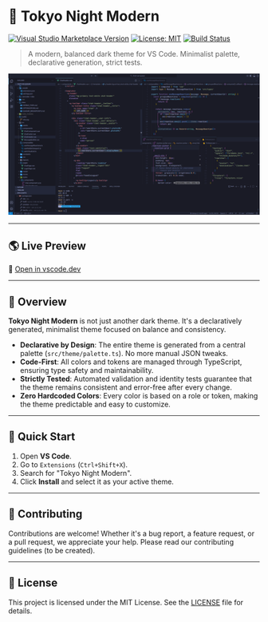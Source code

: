 # 🌆 Tokyo Night Modern

[![Visual Studio Marketplace Version](https://img.shields.io/visual-studio-marketplace/v/lod-inc.tokyo-night-modern?style=flat-square&label=Marketplace)](https://marketplace.visualstudio.com/items?itemName=lod-inc.tokyo-night-modern)
[![License: MIT](https://img.shields.io/badge/License-MIT-yellow.svg?style=flat-square)](https://opensource.org/licenses/MIT)
[![Build Status](https://img.shields.io/github/actions/workflow/status/darqus/tokyo-night-modern-vscode-theme/release.yml?branch=main&style=flat-square)](https://github.com/darqus/tokyo-night-modern-vscode-theme/actions)

> A modern, balanced dark theme for VS Code. Minimalist palette, declarative generation, strict tests.

![Tokyo Night Modern](static/ss_tokyo_night_modern.png)

---

## 🌎 Live Preview

🔮 [Open in vscode.dev](https://vscode.dev/theme/lod-inc.tokyo-night-modern)

---

## 🎨 Overview

**Tokyo Night Modern** is not just another dark theme. It's a declaratively generated, minimalist theme focused on balance and consistency.

- **Declarative by Design**: The entire theme is generated from a central palette (`src/theme/palette.ts`). No more manual JSON tweaks.
- **Code-First**: All colors and tokens are managed through TypeScript, ensuring type safety and maintainability.
- **Strictly Tested**: Automated validation and identity tests guarantee that the theme remains consistent and error-free after every change.
- **Zero Hardcoded Colors**: Every color is based on a role or token, making the theme predictable and easy to customize.

---

## 🚀 Quick Start

1. Open **VS Code**.
2. Go to `Extensions` (`Ctrl+Shift+X`).
3. Search for "Tokyo Night Modern".
4. Click **Install** and select it as your active theme.

---

## 🤝 Contributing

Contributions are welcome! Whether it's a bug report, a feature request, or a pull request, we appreciate your help. Please read our contributing guidelines (to be created).

---

## 📄 License

This project is licensed under the MIT License. See the [LICENSE](LICENSE) file for details.
